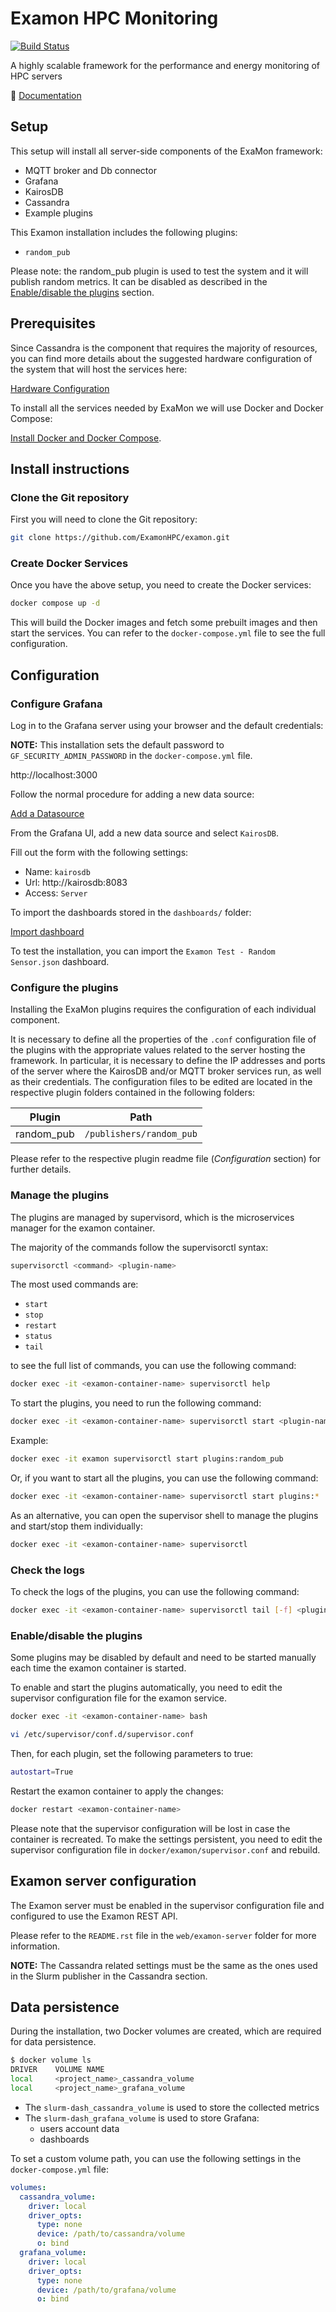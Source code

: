 # Examon HPC Monitoring

[![Build Status](https://github.com/ExamonHPC/examon/actions/workflows/installation-test.yml/badge.svg?branch=develop)](https://github.com/ExamonHPC/examon/actions/workflows/installation-test.yml)

A highly scalable framework for the performance and energy monitoring of HPC servers

 📖 [Documentation](https://examonhpc.github.io/examon/)


## Setup

This setup will install all server-side components of the ExaMon framework:

 - MQTT broker and Db connector
 - Grafana
 - KairosDB
 - Cassandra
 - Example plugins

 This Examon installation includes the following plugins:

- `random_pub`

Please note: the random_pub plugin is used to test the system and it will publish random metrics.
It can be disabled as described in the [Enable/disable the plugins](#enable-disable-the-plugins) section.

## Prerequisites
Since Cassandra is the component that requires the majority of resources, you can find more details about the suggested hardware configuration of the system that will host the services here:

[Hardware Configuration](https://cassandra.apache.org/doc/latest/operating/hardware.html#:~:text=While%20Cassandra%20can%20be%20made,at%20least%2032GB%20of%20RAM)

To install all the services needed by ExaMon we will use Docker and Docker Compose:

[Install Docker and Docker Compose](https://docs.docker.com/engine/installation/).

## Install instructions

### Clone the Git repository

First you will need to clone the Git repository:

```bash
git clone https://github.com/ExamonHPC/examon.git
```

### Create Docker Services

Once you have the above setup, you need to create the Docker services:

```bash
docker compose up -d
```

This will build the Docker images and fetch some prebuilt images and then start the services. You can refer to the `docker-compose.yml` file to see the full configuration. 

## Configuration

### Configure Grafana

Log in to the Grafana server using your browser and the default credentials:

**NOTE:** This installation sets the default password to `GF_SECURITY_ADMIN_PASSWORD` in the `docker-compose.yml` file.

http://localhost:3000

Follow the normal procedure for adding a new data source:

[Add a Datasource](https://grafana.com/docs/grafana/latest/datasources/add-a-data-source/)

From the Grafana UI, add a new data source and select `KairosDB`.

Fill out the form with the following settings:

 - Name: `kairosdb` 
 - Url: http://kairosdb:8083 
 - Access: `Server`

To import the dashboards stored in the `dashboards/` folder:    

[Import dashboard](https://grafana.com/docs/grafana/latest/dashboards/export-import/#import-dashboard)

To test the installation, you can import the `Examon Test - Random Sensor.json` dashboard.


### Configure the plugins

Installing the ExaMon plugins requires the configuration of each individual component.

It is necessary to define all the properties of the `.conf` configuration file of the plugins 
with the appropriate values related to the server hosting the framework. In particular, it is necessary 
to define the IP addresses and ports of the server where the KairosDB and/or MQTT broker services run, 
as well as their credentials. 
The configuration files to be edited are located in the respective plugin folders contained in the 
following folders:

| Plugin          | Path                        |
|-----------------|-----------------------------|
| random_pub      | `/publishers/random_pub`    |

Please refer to the respective plugin readme file (*Configuration* section) for further details.


### Manage the plugins

The plugins are managed by supervisord, which is the microservices manager for the examon container.

The majority of the commands follow the supervisorctl syntax:

```bash
supervisorctl <command> <plugin-name>
```

The most used commands are:

- `start`
- `stop`
- `restart`
- `status`
- `tail`

to see the full list of commands, you can use the following command:

```bash
docker exec -it <examon-container-name> supervisorctl help
```

To start the plugins, you need to run the following command:

```bash
docker exec -it <examon-container-name> supervisorctl start <plugin-name>
```
Example:

```bash
docker exec -it examon supervisorctl start plugins:random_pub
```

Or, if you want to start all the plugins, you can use the following command:

```bash
docker exec -it <examon-container-name> supervisorctl start plugins:*
```
As an alternative, you can open the supervisor shell to manage the plugins and start/stop them individually:

```bash
docker exec -it <examon-container-name> supervisorctl
```

### Check the logs

To check the logs of the plugins, you can use the following command:

```bash
docker exec -it <examon-container-name> supervisorctl tail [-f] <plugin-name>
```

### Enable/disable the plugins

Some plugins may be disabled by default and need to be started manually each time the examon container is started.

To enable and start the plugins automatically, you need to edit the supervisor configuration file for the examon service.

```bash
docker exec -it <examon-container-name> bash

vi /etc/supervisor/conf.d/supervisor.conf
```
Then, for each plugin, set the following parameters to true:

```bash
autostart=True
```
Restart the examon container to apply the changes:

```bash
docker restart <examon-container-name>
```
Please note that the supervisor configuration will be lost in case the container is recreated.
To make the settings persistent, you need to edit the supervisor configuration file in `docker/examon/supervisor.conf` and rebuild.

## Examon server configuration

The Examon server must be enabled in the supervisor configuration file and configured to use the Examon REST API.

Please refer to the `README.rst` file in the `web/examon-server` folder for more information.

**NOTE:** The Cassandra related settings must be the same as the ones used in the Slurm publisher in the Cassandra section.

## Data persistence

During the installation, two Docker volumes are created, which are required for data persistence.

 ```bash
$ docker volume ls
DRIVER    VOLUME NAME
local     <project_name>_cassandra_volume
local     <project_name>_grafana_volume
 ```

*   The `slurm-dash_cassandra_volume` is used to store the collected metrics
*   The `slurm-dash_grafana_volume` is used to store Grafana:
    *   users account data
    *   dashboards

To set a custom volume path, you can use the following settings in the `docker-compose.yml` file:

```yaml
volumes:
  cassandra_volume:
    driver: local
    driver_opts:
      type: none
      device: /path/to/cassandra/volume
      o: bind
  grafana_volume:
    driver: local
    driver_opts:
      type: none
      device: /path/to/grafana/volume
      o: bind  
```

